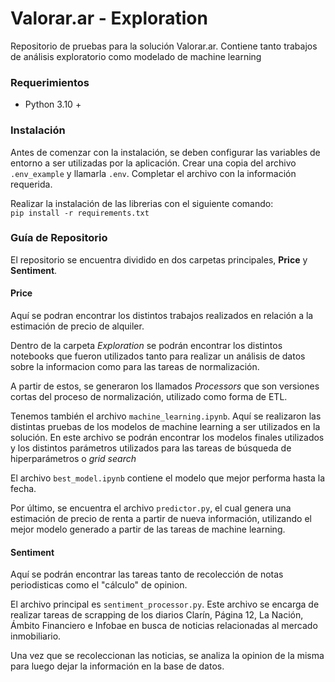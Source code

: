 
# Valorar.ar - Exploration

Repositorio de pruebas para la solución Valorar.ar. Contiene tanto trabajos de análisis exploratorio como modelado de machine learning

### Requerimientos

- Python 3.10 +

### Instalación
Antes de comenzar con la instalación, se deben configurar las variables de entorno a ser utilizadas por la aplicación. Crear una copia del archivo `.env_example` y llamarla `.env`. Completar el archivo con la información requerida.

Realizar la instalación de las librerias con el siguiente comando:  
`pip install -r requirements.txt`  

### Guía de Repositorio
El repositorio se encuentra dividido en dos carpetas principales, **Price** y **Sentiment**.

#### Price
Aquí se podran encontrar los distintos trabajos realizados en relación a la estimación de precio de alquiler. 

Dentro de la carpeta *Exploration* se podrán encontrar los distintos notebooks que fueron utilizados tanto para realizar un análisis de datos sobre la informacion como para las tareas de normalización.

A partir de estos, se generaron los llamados *Processors* que son versiones cortas del proceso de normalización, utilizado como forma de ETL.

Tenemos también el archivo `machine_learning.ipynb`. Aquí se realizaron las distintas pruebas de los modelos de machine learning a ser utilizados en la solución. En este archivo se podrán encontrar los modelos finales utilizados y los distintos parámetros utilizados para las tareas de búsqueda de hiperparámetros o *grid search*

El archivo `best_model.ipynb` contiene el modelo que mejor performa hasta la fecha.

Por último, se encuentra el archivo `predictor.py`, el cual genera una estimación de precio de renta a partir de nueva información, utilizando el mejor modelo generado a partir de las tareas de machine learning.

#### Sentiment
Aquí se podrán encontrar las tareas tanto de recolección de notas periodisticas como el "cálculo" de opinion.

El archivo principal es `sentiment_processor.py`. Este archivo se encarga de realizar tareas de scrapping de los diarios Clarín, Página 12, La Nación, Ámbito Financiero e Infobae en busca de noticias relacionadas al mercado inmobiliario.

Una vez que se recoleccionan las noticias, se analiza la opinion de la misma para luego dejar la información en la base de datos.